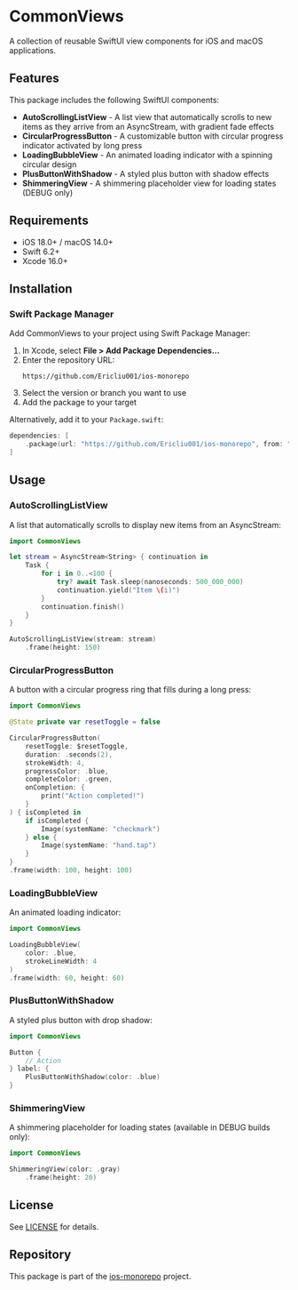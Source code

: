 # CommonViews

A collection of reusable SwiftUI view components for iOS and macOS applications.

## Features

This package includes the following SwiftUI components:

- **AutoScrollingListView** - A list view that automatically scrolls to new items as they arrive from an AsyncStream, with gradient fade effects
- **CircularProgressButton** - A customizable button with circular progress indicator activated by long press
- **LoadingBubbleView** - An animated loading indicator with a spinning circular design
- **PlusButtonWithShadow** - A styled plus button with shadow effects
- **ShimmeringView** - A shimmering placeholder view for loading states (DEBUG only)

## Requirements

- iOS 18.0+ / macOS 14.0+
- Swift 6.2+
- Xcode 16.0+

## Installation

### Swift Package Manager

Add CommonViews to your project using Swift Package Manager:

1. In Xcode, select **File > Add Package Dependencies...**
2. Enter the repository URL:
   ```
   https://github.com/Ericliu001/ios-monorepo
   ```
3. Select the version or branch you want to use
4. Add the package to your target

Alternatively, add it to your `Package.swift`:

```swift
dependencies: [
    .package(url: "https://github.com/Ericliu001/ios-monorepo", from: "1.0.0")
]
```

## Usage

### AutoScrollingListView

A list that automatically scrolls to display new items from an AsyncStream:

```swift
import CommonViews

let stream = AsyncStream<String> { continuation in
    Task {
        for i in 0..<100 {
            try? await Task.sleep(nanoseconds: 500_000_000)
            continuation.yield("Item \(i)")
        }
        continuation.finish()
    }
}

AutoScrollingListView(stream: stream)
    .frame(height: 150)
```

### CircularProgressButton

A button with a circular progress ring that fills during a long press:

```swift
import CommonViews

@State private var resetToggle = false

CircularProgressButton(
    resetToggle: $resetToggle,
    duration: .seconds(2),
    strokeWidth: 4,
    progressColor: .blue,
    completeColor: .green,
    onCompletion: {
        print("Action completed!")
    }
) { isCompleted in
    if isCompleted {
        Image(systemName: "checkmark")
    } else {
        Image(systemName: "hand.tap")
    }
}
.frame(width: 100, height: 100)
```

### LoadingBubbleView

An animated loading indicator:

```swift
import CommonViews

LoadingBubbleView(
    color: .blue,
    strokeLineWidth: 4
)
.frame(width: 60, height: 60)
```

### PlusButtonWithShadow

A styled plus button with drop shadow:

```swift
import CommonViews

Button {
    // Action
} label: {
    PlusButtonWithShadow(color: .blue)
}
```

### ShimmeringView

A shimmering placeholder for loading states (available in DEBUG builds only):

```swift
import CommonViews

ShimmeringView(color: .gray)
    .frame(height: 20)
```

## License

See [LICENSE](LICENSE) for details.

## Repository

This package is part of the [ios-monorepo](https://github.com/Ericliu001/ios-monorepo) project.
